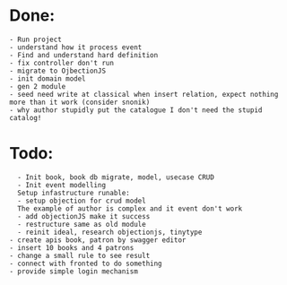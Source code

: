 # Done:
    - Run project
    - understand how it process event
    - Find and understand hard definition
    - fix controller don't run
    - migrate to OjbectionJS
    - init domain model  
    - gen 2 module
    - seed need write at classical when insert relation, expect nothing more than it work (consider snonik)
    - why author stupidly put the catalogue I don't need the stupid catalog!
# Todo:
      - Init book, book db migrate, model, usecase CRUD
      - Init event modelling
      Setup infastructure runable:
      - setup objection for crud model
      The example of author is complex and it event don't work
      - add objectionJS make it success
      - restructure same as old module
      - reinit ideal, research objectionjs, tinytype
    - create apis book, patron by swagger editor
    - insert 10 books and 4 patrons 
    - change a small rule to see result
    - connect with fronted to do something
    - provide simple login mechanism
